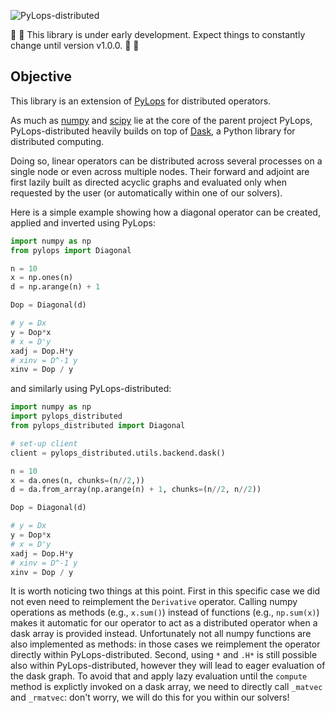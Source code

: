 ![PyLops-distributed](https://github.com/equinor/pylops-distributed/blob/master/docs/source/_static/d-pylops_b.png)

:vertical_traffic_light: :vertical_traffic_light: This library is under early development.
Expect things to constantly change until version v1.0.0. :vertical_traffic_light: :vertical_traffic_light:

## Objective
This library is an extension of [PyLops](https://pylops.readthedocs.io/en/latest/)
for distributed operators.

As much as [numpy](http://www.numpy.org) and [scipy](http://www.scipy.org/scipylib/index.html) lie
at the core of the parent project PyLops, PyLops-distributed heavily builds on top of
[Dask](https://dask.org), a Python library for distributed computing.

Doing so, linear operators can be distributed across several processes on a single node
or even across multiple nodes. Their forward and adjoint
are first lazily built as directed acyclic graphs and evaluated only when requested by
the user (or automatically within one of our solvers).

Here is a simple example showing how a diagonal operator can be created,
applied and inverted using PyLops:
```python
import numpy as np
from pylops import Diagonal

n = 10
x = np.ones(n)
d = np.arange(n) + 1

Dop = Diagonal(d)

# y = Dx
y = Dop*x
# x = D'y
xadj = Dop.H*y
# xinv = D^-1 y
xinv = Dop / y
```

and similarly using PyLops-distributed:
```python
import numpy as np
import pylops_distributed
from pylops_distributed import Diagonal

# set-up client
client = pylops_distributed.utils.backend.dask()

n = 10
x = da.ones(n, chunks=(n//2,))
d = da.from_array(np.arange(n) + 1, chunks=(n//2, n//2))

Dop = Diagonal(d)

# y = Dx
y = Dop*x
# x = D'y
xadj = Dop.H*y
# xinv = D^-1 y
xinv = Dop / y
```

It is worth noticing two things at this point. First in this specific case we did not even need to reimplement the ``Derivative`` operator.
Calling numpy operations as methods (e.g., ``x.sum()``) instead of functions (e.g., ``np.sum(x)``) makes it automatic for our operator to act as
a distributed operator when a dask array is provided instead. Unfortunately not all numpy functions are also implemented as methods: in those cases we
reimplement the operator directly within PyLops-distributed. Second, using ``*`` and ``.H*`` is still possible also within PyLops-distributed,
however they will lead to eager evaluation of the dask graph. To avoid that and apply lazy evaluation until the ``compute`` method is explictly invoked
on a dask array, we need to directly call ``_matvec`` and ``_rmatvec``: don't worry, we will do this for you within our solvers!
